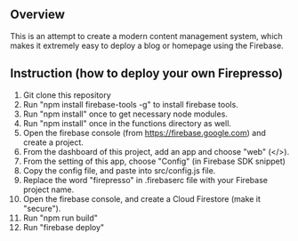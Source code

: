 ## Overview

This is an attempt to create a modern content management system, which makes it extremely easy to deploy a blog or homepage using the Firebase.

## Instruction (how to deploy your own Firepresso)

1. Git clone this repository
2. Run "npm install firebase-tools -g" to install firebase tools.
3. Run "npm install" once to get necessary node modules.
4. Run "npm install" once in the functions directory as well.
5. Open the firebase console (from https://firebase.google.com) and create a project.
6. From the dashboard of this project, add an app and choose "web" (</>).
7. From the setting of this app, choose "Config" (in Firebase SDK snippet)
8. Copy the config file, and paste into src/config.js file.  
9. Replace the word "firepresso" in .firebaserc file with your Firebase project name.
10. Open the firebase console, and create a Cloud Firestore (make it "secure").
11. Run "npm run build"
12. Run "firebase deploy"
